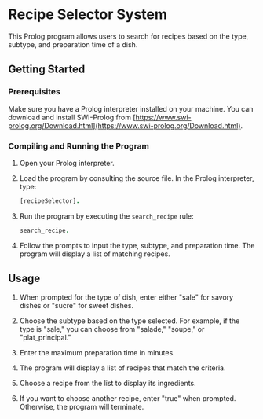 # Recipe Selector System

This Prolog program allows users to search for recipes based on the type, subtype, and preparation time of a dish.

## Getting Started

### Prerequisites

Make sure you have a Prolog interpreter installed on your machine. You can download and install SWI-Prolog from [https://www.swi-prolog.org/Download.html](https://www.swi-prolog.org/Download.html).

### Compiling and Running the Program

1. Open your Prolog interpreter.
2. Load the program by consulting the source file. In the Prolog interpreter, type:

    ```prolog
    [recipeSelector].
    ```

3. Run the program by executing the `search_recipe` rule:

    ```prolog
    search_recipe.
    ```

4. Follow the prompts to input the type, subtype, and preparation time. The program will display a list of matching recipes.

## Usage

1. When prompted for the type of dish, enter either "sale" for savory dishes or "sucre" for sweet dishes.

2. Choose the subtype based on the type selected. For example, if the type is "sale," you can choose from "salade," "soupe," or "plat_principal."

3. Enter the maximum preparation time in minutes.

4. The program will display a list of recipes that match the criteria.

5. Choose a recipe from the list to display its ingredients.

6. If you want to choose another recipe, enter "true" when prompted. Otherwise, the program will terminate.

